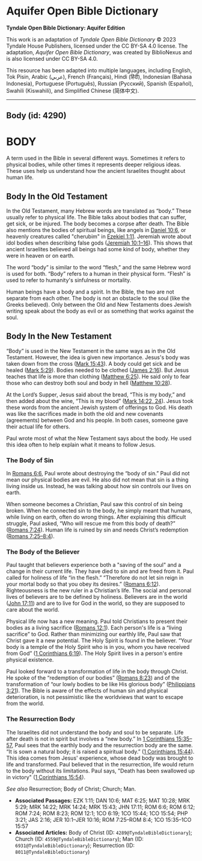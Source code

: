 # Aquifer Open Bible Dictionary

**Tyndale Open Bible Dictionary: Aquifer Edition**

This work is an adaptation of *Tyndale Open Bible Dictionary* © 2023 Tyndale House Publishers, licensed under the CC BY\-SA 4\.0 license. The adaptation, *Aquifer Open Bible Dictionary*, was created by BiblioNexus and is also licensed under CC BY\-SA 4\.0\.

This resource has been adapted into multiple languages, including English, Tok Pisin, Arabic (عربي), French (Français), Hindi (हिंदी), Indonesian (Bahasa Indonesia), Portuguese (Português), Russian (Русский), Spanish (Español), Swahili (Kiswahili), and Simplified Chinese (简体中文).



--------------------------------

## Body (id: 4290)

BODY
====

A term used in the Bible in several different ways. Sometimes it refers to physical bodies, while other times it represents deeper religious ideas. These uses help us understand how the ancient Israelites thought about human life.

Body In the Old Testament
-------------------------

In the Old Testament, many Hebrew words are translated as “body.” These usually refer to physical life. The Bible talks about bodies that can suffer, get sick, or be injured. The body becomes a corpse after death. The Bible also mentions the bodies of spiritual beings, like angels in [Daniel 10:6](https://ref.ly/Dan10:6), or heavenly creatures called "cherubim" in [Ezekiel 1:11](https://ref.ly/Ezek1:11). Jeremiah wrote about idol bodies when describing false gods ([Jeremiah 10:1–16](https://ref.ly/Jer10:1-Jer10:16)). This shows that ancient Israelites believed all beings had some kind of body, whether they were in heaven or on earth.

The word “body” is similar to the word “flesh,” and the same Hebrew word is used for both. “Body” refers to a human in their physical form. “Flesh” is used to refer to humanity's sinfulness or mortality.

Human beings have a body and a spirit. In the Bible, the two are not separate from each other. The body is not an obstacle to the soul (like the Greeks believed). Only between the Old and New Testaments does Jewish writing speak about the body as evil or as something that works against the soul.

Body In the New Testament
-------------------------

“Body” is used in the New Testament in the same ways as in the Old Testament. However, the idea is given new importance. Jesus's body was taken down from the cross ([Mark 15:43](https://ref.ly/Mark15:43)). A body could get sick and be healed ([Mark 5:29](https://ref.ly/Mark5:29)). Bodies needed to be clothed ([James 2:16](https://ref.ly/Jas2:16)). But Jesus teaches that life is more than clothing ([Matthew 6:25](https://ref.ly/Matt6:25)). He said only to fear those who can destroy both soul and body in hell ([Matthew 10:28](https://ref.ly/Matt10:28)).

At the Lord’s Supper, Jesus said about the bread, “This is my body,” and then added about the wine, “This is my blood” ([Mark 14:22, 24](https://ref.ly/Mark14:22,Mark14:24)). Jesus took these words from the ancient Jewish system of offerings to God. His death was like the sacrifices made in both the old and new covenants (agreements) between God and his people. In both cases, someone gave their actual life for others.

Paul wrote most of what the New Testament says about the body. He used this idea often to help explain what it means to follow Jesus.

### The Body of Sin

In [Romans 6:6](https://ref.ly/Rom6:6), Paul wrote about destroying the “body of sin.” Paul did not mean our physical bodies are evil. He also did not mean that sin is a thing living inside us. Instead, he was talking about how sin controls our lives on earth.

When someone becomes a Christian, Paul saw this control of sin being broken. When he connected sin to the body, he simply meant that humans, while living on earth, often do wrong things. After explaining this difficult struggle, Paul asked, “Who will rescue me from this body of death?” ([Romans 7:24](https://ref.ly/Rom7:24)). Human life is ruined by sin and needs Christ’s redemption ([Romans 7:25–8:4](https://ref.ly/Rom7:25-Rom8:4)).

### The Body of the Believer

Paul taught that believers experience both a "saving of the soul" and a change in their current life. They have died to sin and are freed from it. Paul called for holiness of life “in the flesh.” “Therefore do not let sin reign in your mortal body so that you obey its desires.” ([Romans 6:12](https://ref.ly/Rom6:12)). Righteousness is the new ruler in a Christian’s life. The social and personal lives of believers are to be defined by holiness. Believers are in the world ([John 17:11](https://ref.ly/John17:11)) and are to live for God in the world, so they are supposed to care about the world.

Physical life now has a new meaning. Paul told Christians to present their bodies as a living sacrifice ([Romans 12:1](https://ref.ly/Rom12:1)). Each person's life is a “living sacrifice” to God. Rather than minimizing our earthly life, Paul saw that Christ gave it a new potential. The Holy Spirit is found in the believer. “Your body is a temple of the Holy Spirit who is in you, whom you have received from God” ([1 Corinthians 6:19](https://ref.ly/1Cor6:19)). The Holy Spirit lives in a person's entire physical existence.

Paul looked forward to a transformation of life in the body through Christ. He spoke of the “redemption of our bodies” ([Romans 8:23](https://ref.ly/Rom8:23)) and of the transformation of “our lowly bodies to be like His glorious body” ([Philippians 3:21](https://ref.ly/Phil3:21)). The Bible is aware of the effects of human sin and physical deterioration, is not pessimistic like the worldviews that want to escape from the world.

### The Resurrection Body

The Israelites did not understand the body and soul to be separate. Life after death is not in spirit but involves a “new body.” In [1 Corinthians 15:35–57](https://ref.ly/1Cor15:35-1Cor15:57), Paul sees that the earthly body and the resurrection body are the same. “It is sown a natural body; it is raised a spiritual body.” ([1 Corinthians 15:4](https://ref.ly/1Cor15:44)[4](https://ref.ly/1Cor15:44)). This idea comes from Jesus' experience, whose dead body was brought to life and transformed. Paul believed that in the resurrection, life would return to the body without its limitations. Paul says, "Death has been swallowed up in victory" ([1 Corinthians 15:54](https://ref.ly/1Cor15:54)).

*See also* Resurrection; Body of Christ; Church; Man.

* **Associated Passages:** EZK 1:11; DAN 10:6; MAT 6:25; MAT 10:28; MRK 5:29; MRK 14:22; MRK 14:24; MRK 15:43; JHN 17:11; ROM 6:6; ROM 6:12; ROM 7:24; ROM 8:23; ROM 12:1; 1CO 6:19; 1CO 15:44; 1CO 15:54; PHP 3:21; JAS 2:16; JER 10:1–JER 10:16; ROM 7:25–ROM 8:4; 1CO 15:35–1CO 15:57
* **Associated Articles:** Body of Christ (ID: `4289@TyndaleBibleDictionary`); Church (ID: `4559@TyndaleBibleDictionary`); Man (ID: `6931@TyndaleBibleDictionary`); Resurrection (ID: `8011@TyndaleBibleDictionary`)

